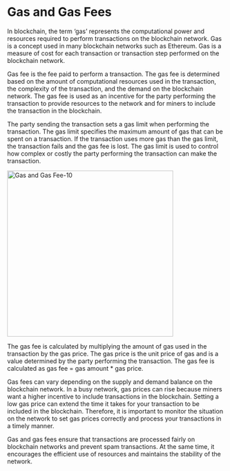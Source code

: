# Gas and Gas Fees

In blockchain, the term ‘gas’ represents the computational power and resources required to perform transactions on the blockchain network. Gas is a concept used in many blockchain networks such as Ethereum. Gas is a measure of cost for each transaction or transaction step performed on the blockchain network.

Gas fee is the fee paid to perform a transaction. The gas fee is determined based on the amount of computational resources used in the transaction, the complexity of the transaction, and the demand on the blockchain network. The gas fee is used as an incentive for the party performing the transaction to provide resources to the network and for miners to include the transaction in the blockchain.

The party sending the transaction sets a gas limit when performing the transaction. The gas limit specifies the maximum amount of gas that can be spent on a transaction. If the transaction uses more gas than the gas limit, the transaction fails and the gas fee is lost. The gas limit is used to control how complex or costly the party performing the transaction can make the transaction.

<img width="384" alt="Gas and Gas Fee-10" src="https://github.com/umaysafak/Blockchain-Fundamentals/assets/83416728/53f94b9b-47b4-4a98-81e8-1f8293147a64">

The gas fee is calculated by multiplying the amount of gas used in the transaction by the gas price. The gas price is the unit price of gas and is a value determined by the party performing the transaction. The gas fee is calculated as gas fee = gas amount * gas price.

Gas fees can vary depending on the supply and demand balance on the blockchain network. In a busy network, gas prices can rise because miners want a higher incentive to include transactions in the blockchain. Setting a low gas price can extend the time it takes for your transaction to be included in the blockchain. Therefore, it is important to monitor the situation on the network to set gas prices correctly and process your transactions in a timely manner.

Gas and gas fees ensure that transactions are processed fairly on blockchain networks and prevent spam transactions. At the same time, it encourages the efficient use of resources and maintains the stability of the network.
